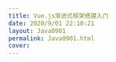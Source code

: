 ```yaml
---
title: Vue.js渐进式框架搭建入门
date: 2020/9/01 22:10:21
layout: Java0901
permalink: Java0901.html
cover:
---
```

